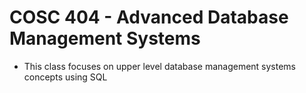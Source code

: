 # COSC 404 - Advanced Database Management Systems

- This class focuses on upper level database management systems concepts using SQL
